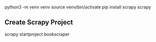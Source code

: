 python3 -m venv venv
source venv/bin/activate
pip install scrapy
scrapy

## Create Scrapy Project
scrapy startproject bookscraper

